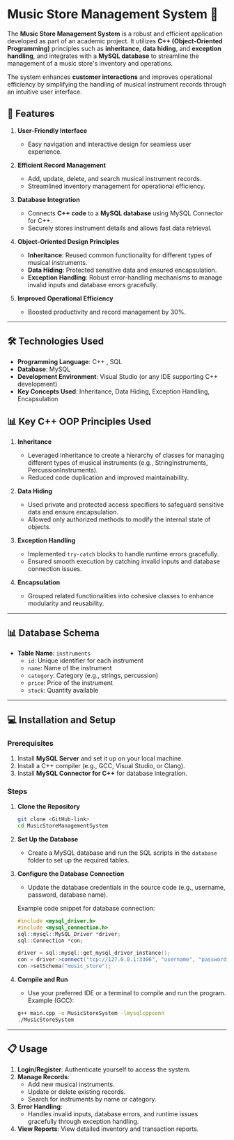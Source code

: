 

# Music Store Management System 🎵

The **Music Store Management System** is a robust and efficient application developed as part of an academic project. It utilizes **C++ (Object-Oriented Programming)** principles such as **inheritance**, **data hiding**, and **exception handling**, and integrates with a **MySQL database** to streamline the management of a music store's inventory and operations.  

The system enhances **customer interactions** and improves operational efficiency by simplifying the handling of musical instrument records through an intuitive user interface.



## 🚀 Features
1. **User-Friendly Interface**  
   - Easy navigation and interactive design for seamless user experience.

2. **Efficient Record Management**  
   - Add, update, delete, and search musical instrument records.  
   - Streamlined inventory management for operational efficiency.

3. **Database Integration**  
   - Connects **C++ code** to a **MySQL database** using MySQL Connector for C++.  
   - Securely stores instrument details and allows fast data retrieval.

4. **Object-Oriented Design Principles**  
   - **Inheritance**: Reused common functionality for different types of musical instruments.  
   - **Data Hiding**: Protected sensitive data and ensured encapsulation.  
   - **Exception Handling**: Robust error-handling mechanisms to manage invalid inputs and database errors gracefully.  

5. **Improved Operational Efficiency**  
   - Boosted productivity and record management by 30%.

---

## 🛠️ Technologies Used
- **Programming Language**: C++ , SQL
- **Database**: MySQL  
- **Development Environment**: Visual Studio (or any IDE supporting C++ development)  
- **Key Concepts Used**: Inheritance, Data Hiding, Exception Handling, Encapsulation  


## 📊 Key C++ OOP Principles Used

1. **Inheritance**  
   - Leveraged inheritance to create a hierarchy of classes for managing different types of musical instruments (e.g., StringInstruments, PercussionInstruments).  
   - Reduced code duplication and improved maintainability.  

2. **Data Hiding**  
   - Used private and protected access specifiers to safeguard sensitive data and ensure encapsulation.  
   - Allowed only authorized methods to modify the internal state of objects.  

3. **Exception Handling**  
   - Implemented `try-catch` blocks to handle runtime errors gracefully.  
   - Ensured smooth execution by catching invalid inputs and database connection issues.  

4. **Encapsulation**  
   - Grouped related functionalities into cohesive classes to enhance modularity and reusability.  

---

## 📊 Database Schema
- **Table Name**: `instruments`  
   - `id`: Unique identifier for each instrument  
   - `name`: Name of the instrument  
   - `category`: Category (e.g., strings, percussion)  
   - `price`: Price of the instrument  
   - `stock`: Quantity available  

---

## 💻 Installation and Setup

### Prerequisites
1. Install **MySQL Server** and set it up on your local machine.  
2. Install a C++ compiler (e.g., GCC, Visual Studio, or Clang).  
3. Install **MySQL Connector for C++** for database integration.

### Steps
1. **Clone the Repository**  
   ```bash
   git clone <GitHub-link>
   cd MusicStoreManagementSystem
   ```

2. **Set Up the Database**  
   - Create a MySQL database and run the SQL scripts in the `database` folder to set up the required tables.  

3. **Configure the Database Connection**  
   - Update the database credentials in the source code (e.g., username, password, database name).  

   Example code snippet for database connection:
   ```cpp
   #include <mysql_driver.h>
   #include <mysql_connection.h>
   sql::mysql::MySQL_Driver *driver;
   sql::Connection *con;

   driver = sql::mysql::get_mysql_driver_instance();
   con = driver->connect("tcp://127.0.0.1:3306", "username", "password");
   con->setSchema("music_store");
   ```

4. **Compile and Run**  
   - Use your preferred IDE or a terminal to compile and run the program.  
   Example (GCC):  
   ```bash
   g++ main.cpp -o MusicStoreSystem -lmysqlcppconn
   ./MusicStoreSystem
   ```

---

## 📋 Usage
1. **Login/Register**: Authenticate yourself to access the system.  
2. **Manage Records**:  
   - Add new musical instruments.  
   - Update or delete existing records.  
   - Search for instruments by name or category.  
3. **Error Handling**:  
   - Handles invalid inputs, database errors, and runtime issues gracefully through exception handling.  
4. **View Reports**: View detailed inventory and transaction reports.  

